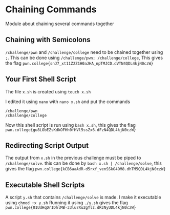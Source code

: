 # Chaining Commands

Module about chaining several commands together

## Chaining with Semicolons

`/challenge/pwn` and `/challenge/college` need to be chained together using `;`. This can be done using `/challenge/pwn; /challenge/college`, This gives the flag `pwn.college{snJ7_xt11Z2Z1H0aJHA_npTMJCD.dVTN4QDL4kjN0czW}`

## Your First Shell Script

The file `x.sh` is created using `touch x.sh`

I edited it using `nano` with `nano x.sh` and put the commands
```
/challenge/pwn
/challenge/college
```

Now this shell script is run using `bash x.sh`, this gives the flag `pwn.college{gu8LObEZsKdkOFHh0fHVl5ssZx6.dFzN4QDL4kjN0czW}`

## Redirecting Script Output

The output from `x.sh` in the previous challenge must be piped to `/challenge/solve`. this can be done by `bash x.sh | /challenge/solve`, this gives the flag `pwn.college{kCB6aaAdR-d5rxY_venSSkO4OM8.dhTM5QDL4kjN0czW}`

## Executable Shell Scripts

A script `y.sh` that contains `/challenge/solve` is made.
I make it executable using `chmod +x y.sh`
Running it using `./y.sh` gives the flag `pwn.college{01UdHqDrIDhlMB-33lu7Xu2gYlz.dRzNyUDL4kjN0czW}`